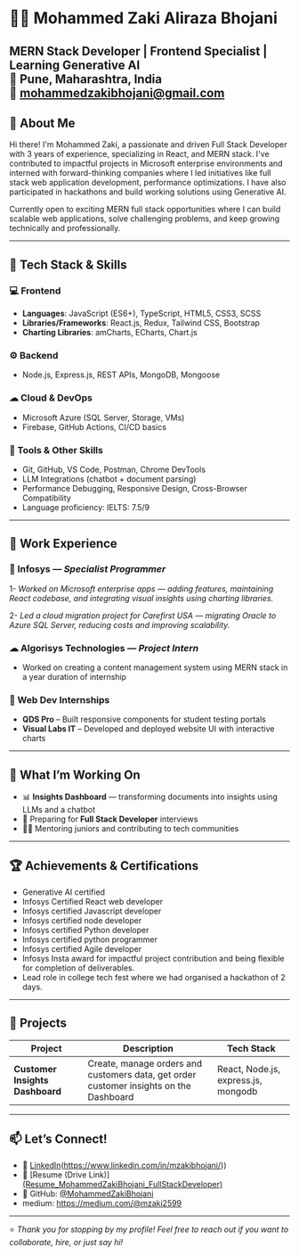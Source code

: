# 👨‍💻 Mohammed Zaki Aliraza Bhojani

MERN Stack Developer | Frontend Specialist | Learning Generative AI  
📍 Pune, Maharashtra, India  
📧 mohammedzakibhojani@gmail.com  
---

## 👋 About Me

Hi there! I'm Mohammed Zaki, a passionate and driven Full Stack Developer with 3 years of experience, specializing in React, and MERN stack. I've contributed to impactful projects in Microsoft enterprise environments and interned with forward-thinking companies where I led initiatives like full stack web application development, performance optimizations. I have also participated in hackathons and build working solutions using Generative AI.

Currently open to exciting MERN full stack opportunities where I can build scalable web applications, solve challenging problems, and keep growing technically and professionally.

---

## 🚀 Tech Stack & Skills

### 💻 Frontend
- **Languages**: JavaScript (ES6+), TypeScript, HTML5, CSS3, SCSS
- **Libraries/Frameworks**: React.js, Redux, Tailwind CSS, Bootstrap
- **Charting Libraries**: amCharts, ECharts, Chart.js

### ⚙ Backend
- Node.js, Express.js, REST APIs, MongoDB, Mongoose

### ☁ Cloud & DevOps
- Microsoft Azure (SQL Server, Storage, VMs)
- Firebase, GitHub Actions, CI/CD basics

### 🔧 Tools & Other Skills
- Git, GitHub, VS Code, Postman, Chrome DevTools
- LLM Integrations (chatbot + document parsing)
- Performance Debugging, Responsive Design, Cross-Browser Compatibility
- Language proficiency: IELTS: 7.5/9 

---

## 💼 Work Experience

### 🏢 Infosys — *Specialist Programmer*
1- *Worked on Microsoft enterprise apps — adding features, maintaining React codebase, and integrating visual insights using charting libraries.*

2- *Led a cloud migration project for Carefirst USA — migrating Oracle to Azure SQL Server, reducing costs and improving scalability.*

### ☁ Algorisys Technologies — *Project Intern*
- Worked on creating a content management system using MERN stack in a year duration of internship

### 🧪 Web Dev Internships
- **QDS Pro** – Built responsive components for student testing portals
- **Visual Labs IT** – Developed and deployed website UI with interactive charts

---

## 🧠 What I’m Working On

- 📊 **Insights Dashboard**  — transforming documents into insights using LLMs and a chatbot
- 🎯 Preparing for **Full Stack Developer** interviews
- 👨‍🏫 Mentoring juniors and contributing to tech communities

---

## 🏆 Achievements & Certifications

- Generative AI certified
- Infosys Certified React web developer
- Infosys certified Javascript developer
- Infosys certified node developer
- Infosys certified Python developer
- Infosys certified python programmer
- Infosys certified Agile developer
- Infosys Insta award for impactful project contribution and being flexible for completion of deliverables.
- Lead role in college tech fest where we had organised a hackathon of 2 days.

---

## 📌 Projects

| Project | Description | Tech Stack |
|--------|-------------|------------|
| **Customer Insights Dashboard** | Create, manage orders and customers data, get order customer insights on the Dashboard | React, Node.js, express.js, mongodb |
---

## 📫 Let’s Connect!

- 💼 [LinkedIn](Linkedin_MohammedZakiBhojani)(https://www.linkedin.com/in/mzakibhojani/))
- 📝 [Resume (Drive Link)][(Resume_MohammedZakiBhojani_FullStackDeveloper)](https://drive.google.com/file/d/1CLjAoWYMFMb_W5BXXzwkazai44FLH65x/view)
- 🐙 GitHub: [@MohammedZakiBhojani](https://github.com/mzb2599)
- medium: https://medium.com/@mzaki2599

---

⭐ *Thank you for stopping by my profile! Feel free to reach out if you want to collaborate, hire, or just say hi!*

